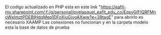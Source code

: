 El codigo actualizado en PHP esta en este link 
"https://eafit-my.sharepoint.com/:f:/g/personal/pvelasquel_eafit_edu_co/EqsvGIFlQRFMnoWxImztPDEBIHdqMep1DFoXjuGjyoAXww?e=38tagE"
para abrirlo es necesario XAAMP
Las conexiones no funcionan y en la carpeta modelo esta la base de datos de prueba
